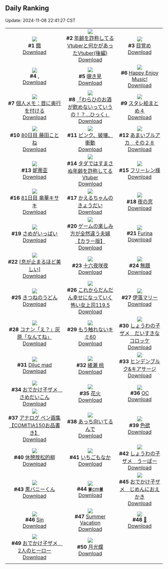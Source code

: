 ## Daily Ranking
Update: 2024-11-08 22:41:27 CST

|      |      |      |
| :----: | :----: | :----: |
| ![](https://i.pixiv.re/c/240x480/img-master/img/2024/11/07/00/00/05/124059732_p0_master1200.jpg)<br>**#1** [餓](https://www.pixiv.net/artworks/124059732)<br>[Download](https://i.pixiv.re/img-original/img/2024/11/07/00/00/05/124059732_p0.jpg) | ![](https://i.pixiv.re/c/240x480/img-master/img/2024/11/06/21/16/15/124054365_p0_master1200.jpg)<br>**#2** [年齢を詐称してるVtuberと何かがあったVtuber(後編)](https://www.pixiv.net/artworks/124054365)<br>[Download](https://i.pixiv.re/img-original/img/2024/11/06/21/16/15/124054365_p0.png) | ![](https://i.pixiv.re/c/240x480/img-master/img/2024/11/06/00/38/04/124034446_p0_master1200.jpg)<br>**#3** [目覚め](https://www.pixiv.net/artworks/124034446)<br>[Download](https://i.pixiv.re/img-original/img/2024/11/06/00/38/04/124034446_p0.jpg) |
| ![](https://i.pixiv.re/c/240x480/img-master/img/2024/11/06/00/00/36/124032894_p0_master1200.jpg)<br>**#4** [.](https://www.pixiv.net/artworks/124032894)<br>[Download](https://i.pixiv.re/img-original/img/2024/11/06/00/00/36/124032894_p0.png) | ![](https://i.pixiv.re/c/240x480/img-master/img/2024/11/06/00/39/21/124034479_p0_master1200.jpg)<br>**#5** [覗き見](https://www.pixiv.net/artworks/124034479)<br>[Download](https://i.pixiv.re/img-original/img/2024/11/06/00/39/21/124034479_p0.jpg) | ![](https://i.pixiv.re/c/240x480/img-master/img/2024/11/06/05/45/25/124038752_p0_master1200.jpg)<br>**#6** [Happy Enjoy Music!](https://www.pixiv.net/artworks/124038752)<br>[Download](https://i.pixiv.re/img-original/img/2024/11/06/05/45/25/124038752_p0.jpg) |
| ![](https://i.pixiv.re/c/240x480/img-master/img/2024/11/07/06/00/04/124065876_p0_master1200.jpg)<br>**#7** [個人メモ：首に奥行を付ける](https://www.pixiv.net/artworks/124065876)<br>[Download](https://i.pixiv.re/img-original/img/2024/11/07/06/00/04/124065876_p0.jpg) | ![](https://i.pixiv.re/c/240x480/img-master/img/2024/11/06/00/00/07/124032770_p0_master1200.jpg)<br>**#8** [「わらひのお酒が飲めないっていうの！？…ひっく」](https://www.pixiv.net/artworks/124032770)<br>[Download](https://i.pixiv.re/img-original/img/2024/11/06/00/00/07/124032770_p0.jpg) | ![](https://i.pixiv.re/c/240x480/img-master/img/2024/11/06/17/01/08/124047818_p0_master1200.jpg)<br>**#9** [スタレ絵まとめ４](https://www.pixiv.net/artworks/124047818)<br>[Download](https://i.pixiv.re/img-original/img/2024/11/06/17/01/08/124047818_p0.jpg) |
| ![](https://i.pixiv.re/c/240x480/img-master/img/2024/11/06/11/48/23/124043147_p0_master1200.jpg)<br>**#10** [80日目 藤田ことね](https://www.pixiv.net/artworks/124043147)<br>[Download](https://i.pixiv.re/img-original/img/2024/11/06/11/48/23/124043147_p0.png) | ![](https://i.pixiv.re/c/240x480/img-master/img/2024/11/07/21/21/19/124081599_p0_master1200.jpg)<br>**#11** [ピンク、破壊、衝動](https://www.pixiv.net/artworks/124081599)<br>[Download](https://i.pixiv.re/img-original/img/2024/11/07/21/21/19/124081599_p0.jpg) | ![](https://i.pixiv.re/c/240x480/img-master/img/2024/11/06/00/00/18/124032813_p0_master1200.jpg)<br>**#12** [あまいブルアカ　その２８](https://www.pixiv.net/artworks/124032813)<br>[Download](https://i.pixiv.re/img-original/img/2024/11/06/00/00/18/124032813_p0.png) |
| ![](https://i.pixiv.re/c/240x480/img-master/img/2024/11/06/22/08/11/124055978_p0_master1200.jpg)<br>**#13** [妮蒂亚](https://www.pixiv.net/artworks/124055978)<br>[Download](https://i.pixiv.re/img-original/img/2024/11/06/22/08/11/124055978_p0.jpg) | ![](https://i.pixiv.re/c/240x480/img-master/img/2024/11/07/21/08/08/124081196_p0_master1200.jpg)<br>**#14** [タダではすまさぬ年齢を詐称してるVtuber](https://www.pixiv.net/artworks/124081196)<br>[Download](https://i.pixiv.re/img-original/img/2024/11/07/21/08/08/124081196_p0.png) | ![](https://i.pixiv.re/c/240x480/img-master/img/2024/11/06/00/02/17/124033096_p0_master1200.jpg)<br>**#15** [フリーレン様](https://www.pixiv.net/artworks/124033096)<br>[Download](https://i.pixiv.re/img-original/img/2024/11/06/00/02/17/124033096_p0.png) |
| ![](https://i.pixiv.re/c/240x480/img-master/img/2024/11/07/12/52/22/124070993_p0_master1200.jpg)<br>**#16** [81日目 竜華キサキ](https://www.pixiv.net/artworks/124070993)<br>[Download](https://i.pixiv.re/img-original/img/2024/11/07/12/52/22/124070993_p0.png) | ![](https://i.pixiv.re/c/240x480/img-master/img/2024/11/06/20/50/49/124053533_p0_master1200.jpg)<br>**#17** [かえるちゃんのきょうだい](https://www.pixiv.net/artworks/124053533)<br>[Download](https://i.pixiv.re/img-original/img/2024/11/06/20/50/49/124053533_p0.jpg) | ![](https://i.pixiv.re/c/240x480/img-master/img/2024/11/06/00/00/23/124032834_p0_master1200.jpg)<br>**#18** [夜の窓](https://www.pixiv.net/artworks/124032834)<br>[Download](https://i.pixiv.re/img-original/img/2024/11/06/00/00/23/124032834_p0.png) |
| ![](https://i.pixiv.re/c/240x480/img-master/img/2024/11/06/20/54/05/124053612_p0_master1200.jpg)<br>**#19** [さめがいっぱい](https://www.pixiv.net/artworks/124053612)<br>[Download](https://i.pixiv.re/img-original/img/2024/11/06/20/54/05/124053612_p0.jpg) | ![](https://i.pixiv.re/c/240x480/img-master/img/2024/11/06/00/00/57/124032951_p0_master1200.jpg)<br>**#20** [ゲームの楽しみ方が全然違う夫婦【カラー版】](https://www.pixiv.net/artworks/124032951)<br>[Download](https://i.pixiv.re/img-original/img/2024/11/06/00/00/57/124032951_p0.jpg) | ![](https://i.pixiv.re/c/240x480/img-master/img/2024/11/06/00/15/57/124033714_p0_master1200.jpg)<br>**#21** [Furina](https://www.pixiv.net/artworks/124033714)<br>[Download](https://i.pixiv.re/img-original/img/2024/11/06/00/15/57/124033714_p0.png) |
| ![](https://i.pixiv.re/c/240x480/img-master/img/2024/11/06/21/03/43/124054023_p0_master1200.jpg)<br>**#22** [[息が止まるほど美しい]](https://www.pixiv.net/artworks/124054023)<br>[Download](https://i.pixiv.re/img-original/img/2024/11/06/21/03/43/124054023_p0.png) | ![](https://i.pixiv.re/c/240x480/img-master/img/2024/11/07/17/31/03/124075351_p0_master1200.jpg)<br>**#23** [十六夜咲夜](https://www.pixiv.net/artworks/124075351)<br>[Download](https://i.pixiv.re/img-original/img/2024/11/07/17/31/03/124075351_p0.jpg) | ![](https://i.pixiv.re/c/240x480/img-master/img/2024/11/06/00/00/23/124032835_p0_master1200.jpg)<br>**#24** [無題](https://www.pixiv.net/artworks/124032835)<br>[Download](https://i.pixiv.re/img-original/img/2024/11/06/00/00/23/124032835_p0.jpg) |
| ![](https://i.pixiv.re/c/240x480/img-master/img/2024/11/06/20/46/44/124053435_p0_master1200.jpg)<br>**#25** [きつねのうどん](https://www.pixiv.net/artworks/124053435)<br>[Download](https://i.pixiv.re/img-original/img/2024/11/06/20/46/44/124053435_p0.jpg) | ![](https://i.pixiv.re/c/240x480/img-master/img/2024/11/06/17/00/06/124047755_p0_master1200.jpg)<br>**#26** [これからだんだん幸せになっていく怖い女上司119.5](https://www.pixiv.net/artworks/124047755)<br>[Download](https://i.pixiv.re/img-original/img/2024/11/06/17/00/06/124047755_p0.jpg) | ![](https://i.pixiv.re/c/240x480/img-master/img/2024/11/06/19/58/54/124052038_p0_master1200.jpg)<br>**#27** [伊落マリー](https://www.pixiv.net/artworks/124052038)<br>[Download](https://i.pixiv.re/img-original/img/2024/11/06/19/58/54/124052038_p0.png) |
| ![](https://i.pixiv.re/c/240x480/img-master/img/2024/11/06/18/37/17/124049998_p0_master1200.jpg)<br>**#28** [コナン「え？」灰原「なんてね」](https://www.pixiv.net/artworks/124049998)<br>[Download](https://i.pixiv.re/img-original/img/2024/11/06/18/37/17/124049998_p0.jpg) | ![](https://i.pixiv.re/c/240x480/img-master/img/2024/11/06/17/18/47/124048154_p0_master1200.jpg)<br>**#29** [もう触れないキミ60](https://www.pixiv.net/artworks/124048154)<br>[Download](https://i.pixiv.re/img-original/img/2024/11/06/17/18/47/124048154_p0.jpg) | ![](https://i.pixiv.re/c/240x480/img-master/img/2024/11/06/20/35/42/124053104_p0_master1200.jpg)<br>**#30** [しょうわの子ザメ　だいすきなコロッケ](https://www.pixiv.net/artworks/124053104)<br>[Download](https://i.pixiv.re/img-original/img/2024/11/06/20/35/42/124053104_p0.jpg) |
| ![](https://i.pixiv.re/c/240x480/img-master/img/2024/11/06/14/06/33/124045244_p0_master1200.jpg)<br>**#31** [Diluc mad](https://www.pixiv.net/artworks/124045244)<br>[Download](https://i.pixiv.re/img-original/img/2024/11/06/14/06/33/124045244_p0.jpg) | ![](https://i.pixiv.re/c/240x480/img-master/img/2024/11/06/03/27/55/124037484_p0_master1200.jpg)<br>**#32** [綾瀬 桃](https://www.pixiv.net/artworks/124037484)<br>[Download](https://i.pixiv.re/img-original/img/2024/11/06/03/27/55/124037484_p0.png) | ![](https://i.pixiv.re/c/240x480/img-master/img/2024/11/06/22/34/05/124056913_p0_master1200.jpg)<br>**#33** [ヒンデンブルク&キアサージ](https://www.pixiv.net/artworks/124056913)<br>[Download](https://i.pixiv.re/img-original/img/2024/11/06/22/34/05/124056913_p0.jpg) |
| ![](https://i.pixiv.re/c/240x480/img-master/img/2024/11/06/20/49/11/124053499_p0_master1200.jpg)<br>**#34** [おでかけ子ザメ　さめだいこん](https://www.pixiv.net/artworks/124053499)<br>[Download](https://i.pixiv.re/img-original/img/2024/11/06/20/49/11/124053499_p0.jpg) | ![](https://i.pixiv.re/c/240x480/img-master/img/2024/11/06/18/00/12/124049035_p0_master1200.jpg)<br>**#35** [花火](https://www.pixiv.net/artworks/124049035)<br>[Download](https://i.pixiv.re/img-original/img/2024/11/06/18/00/12/124049035_p0.jpg) | ![](https://i.pixiv.re/c/240x480/img-master/img/2024/11/06/00/00/18/124032816_p0_master1200.jpg)<br>**#36** [OC](https://www.pixiv.net/artworks/124032816)<br>[Download](https://i.pixiv.re/img-original/img/2024/11/06/00/00/18/124032816_p0.jpg) |
| ![](https://i.pixiv.re/c/240x480/img-master/img/2024/11/06/20/49/09/124053419_p0_master1200.jpg)<br>**#37** [アナログ ペン画集【COMITIA150お品書き】](https://www.pixiv.net/artworks/124053419)<br>[Download](https://i.pixiv.re/img-original/img/2024/11/06/20/49/09/124053419_p0.jpg) | ![](https://i.pixiv.re/c/240x480/img-master/img/2024/11/06/23/55/21/124059561_p0_master1200.jpg)<br>**#38** [あっち向いてるんで](https://www.pixiv.net/artworks/124059561)<br>[Download](https://i.pixiv.re/img-original/img/2024/11/06/23/55/21/124059561_p0.jpg) | ![](https://i.pixiv.re/c/240x480/img-master/img/2024/11/06/02/18/32/124036562_p0_master1200.jpg)<br>**#39** [色欲](https://www.pixiv.net/artworks/124036562)<br>[Download](https://i.pixiv.re/img-original/img/2024/11/06/02/18/32/124036562_p0.png) |
| ![](https://i.pixiv.re/c/240x480/img-master/img/2024/11/06/12/22/11/124043747_p0_master1200.jpg)<br>**#40** [休憩放松的柳](https://www.pixiv.net/artworks/124043747)<br>[Download](https://i.pixiv.re/img-original/img/2024/11/06/12/22/11/124043747_p0.jpg) | ![](https://i.pixiv.re/c/240x480/img-master/img/2024/11/06/18/35/14/124049958_p0_master1200.jpg)<br>**#41** [いちごもなか](https://www.pixiv.net/artworks/124049958)<br>[Download](https://i.pixiv.re/img-original/img/2024/11/06/18/35/14/124049958_p0.jpg) | ![](https://i.pixiv.re/c/240x480/img-master/img/2024/11/06/20/24/08/124052790_p0_master1200.jpg)<br>**#42** [しょうわの子ザメ　うーぱー](https://www.pixiv.net/artworks/124052790)<br>[Download](https://i.pixiv.re/img-original/img/2024/11/06/20/24/08/124052790_p0.jpg) |
| ![](https://i.pixiv.re/c/240x480/img-master/img/2024/11/06/23/58/40/124059656_p0_master1200.jpg)<br>**#43** [黒バニーくん](https://www.pixiv.net/artworks/124059656)<br>[Download](https://i.pixiv.re/img-original/img/2024/11/06/23/58/40/124059656_p0.png) | ![](https://i.pixiv.re/c/240x480/img-master/img/2024/11/06/20/31/35/124053008_p0_master1200.jpg)<br>**#44** [🍀cm🍀](https://www.pixiv.net/artworks/124053008)<br>[Download](https://i.pixiv.re/img-original/img/2024/11/06/20/31/35/124053008_p0.png) | ![](https://i.pixiv.re/c/240x480/img-master/img/2024/11/06/20/45/09/124053381_p0_master1200.jpg)<br>**#45** [おでかけ子ザメ　じめんにおえかき](https://www.pixiv.net/artworks/124053381)<br>[Download](https://i.pixiv.re/img-original/img/2024/11/06/20/45/09/124053381_p0.jpg) |
| ![](https://i.pixiv.re/c/240x480/img-master/img/2024/11/07/00/30/01/124061061_p0_master1200.jpg)<br>**#46** [Sin](https://www.pixiv.net/artworks/124061061)<br>[Download](https://i.pixiv.re/img-original/img/2024/11/07/00/30/01/124061061_p0.jpg) | ![](https://i.pixiv.re/c/240x480/img-master/img/2024/11/07/18/53/07/124077320_p0_master1200.jpg)<br>**#47** [Summer Vacation](https://www.pixiv.net/artworks/124077320)<br>[Download](https://i.pixiv.re/img-original/img/2024/11/07/18/53/07/124077320_p0.png) | ![](https://i.pixiv.re/c/240x480/img-master/img/2024/11/06/06/50/45/124039507_p0_master1200.jpg)<br>**#48** [🍔](https://www.pixiv.net/artworks/124039507)<br>[Download](https://i.pixiv.re/img-original/img/2024/11/06/06/50/45/124039507_p0.png) |
| ![](https://i.pixiv.re/c/240x480/img-master/img/2024/11/06/20/39/58/124053216_p0_master1200.jpg)<br>**#49** [おでかけ子ザメ　2人のヒーロー](https://www.pixiv.net/artworks/124053216)<br>[Download](https://i.pixiv.re/img-original/img/2024/11/06/20/39/58/124053216_p0.jpg) | ![](https://i.pixiv.re/c/240x480/img-master/img/2024/11/06/00/00/16/124032799_p0_master1200.jpg)<br>**#50** [月光蝶](https://www.pixiv.net/artworks/124032799)<br>[Download](https://i.pixiv.re/img-original/img/2024/11/06/00/00/16/124032799_p0.png) |
|      |
